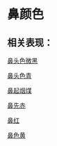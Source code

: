 # 鼻颜色## 相关表现： [鼻头色微黑](https://www.gmzyjc.com/search/result?wd=鼻头色微黑)[鼻头色青](https://www.gmzyjc.com/search/result?wd=鼻头色青)[鼻起烟煤](https://www.gmzyjc.com/search/result?wd=鼻起烟煤)[鼻先赤](https://www.gmzyjc.com/search/result?wd=鼻先赤)[鼻红](https://www.gmzyjc.com/search/result?wd=鼻红)[鼻色黄	](https://www.gmzyjc.com/search/result?wd=鼻色黄	)